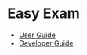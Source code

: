 # Easy Exam
* [User Guide](https://github.com/utec-cs2901-2019-2/easy-exam-grupo-uno/blob/master/User-Guide/USER_GUIDE.md)
* [Developer Guide](https://github.com/utec-cs2901-2019-2/easy-exam-grupo-uno/blob/master/Developer-Guide/DEVELOPER_GUIDE.md)
